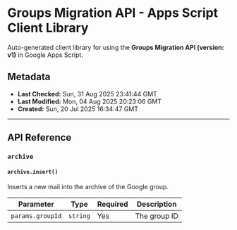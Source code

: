# Groups Migration API - Apps Script Client Library

Auto-generated client library for using the **Groups Migration API (version: v1)** in Google Apps Script.

## Metadata

- **Last Checked:** Sun, 31 Aug 2025 23:41:44 GMT
- **Last Modified:** Mon, 04 Aug 2025 20:23:06 GMT
- **Created:** Sun, 20 Jul 2025 16:34:47 GMT



---

## API Reference

### `archive`

#### `archive.insert()`

Inserts a new mail into the archive of the Google group.

| Parameter | Type | Required | Description |
|---|---|---|---|
| `params.groupId` | `string` | Yes | The group ID |